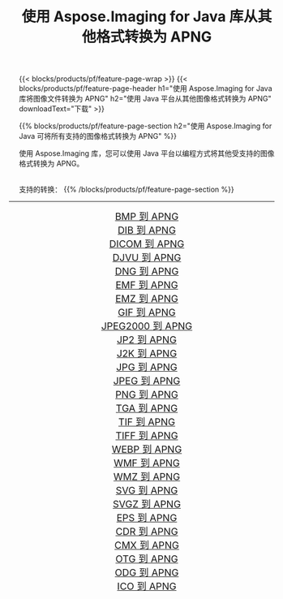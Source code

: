 ﻿---
title: 使用 Aspose.Imaging for Java 库从其他格式转换为 APNG 
weight: 3920
url: /zh-hans/java/conversion/to/apng 
lang: zh-hans
langdirlevel: 2
locales: zh-hans,ja,it,ru,de,es,fr,nl,id,lt,pl,pt,vi,tr,ko,zh-hant,ar,hi,th,sv,cs,uk,he
description: 使用 Aspose.Imaging，您可以使用 Java 从其他格式转换为 APNG
---

{{< blocks/products/pf/feature-page-wrap >}}
{{< blocks/products/pf/feature-page-header h1="使用 Aspose.Imaging for Java 库将图像文件转换为 APNG" h2="使用 Java 平台从其他图像格式转换为 APNG" downloadText="下载" >}}


{{% blocks/products/pf/feature-page-section  h2="使用 Aspose.Imaging for Java 可将所有支持的图像格式转换为 APNG" %}}
<p align=justify>使用 Aspose.Imaging 库，您可以使用 Java 平台以编程方式将其他受支持的图像格式转换为 APNG。</p>
<br/>
支持的转换：
{{% /blocks/products/pf/feature-page-section %}}
<div class="container-fluid productfamilypage bg-gray">
    <div class="convertypes bg-gray agp-content section">
        <div class="container">
		<hr style="margin-left:-20px;"/>
		<div class="row other-converters" style="gap: 10px;font-size: 19px;text-align:center;">
		    <div class='col-md-2 other-converter remove-lp remove-rp'><a href="/imaging/zh-hans/java/conversion/bmp-to-apng" style="padding:15px;">BMP 到 APNG</a></div>
<div class='col-md-2 other-converter remove-lp remove-rp'><a href="/imaging/zh-hans/java/conversion/dib-to-apng" style="padding:15px;">DIB 到 APNG</a></div>
<div class='col-md-2 other-converter remove-lp remove-rp'><a href="/imaging/zh-hans/java/conversion/dicom-to-apng" style="padding:15px;">DICOM 到 APNG</a></div>
<div class='col-md-2 other-converter remove-lp remove-rp'><a href="/imaging/zh-hans/java/conversion/djvu-to-apng" style="padding:15px;">DJVU 到 APNG</a></div>
<div class='col-md-2 other-converter remove-lp remove-rp'><a href="/imaging/zh-hans/java/conversion/dng-to-apng" style="padding:15px;">DNG 到 APNG</a></div>
<div class='col-md-2 other-converter remove-lp remove-rp'><a href="/imaging/zh-hans/java/conversion/emf-to-apng" style="padding:15px;">EMF 到 APNG</a></div>
<div class='col-md-2 other-converter remove-lp remove-rp'><a href="/imaging/zh-hans/java/conversion/emz-to-apng" style="padding:15px;">EMZ 到 APNG</a></div>
<div class='col-md-2 other-converter remove-lp remove-rp'><a href="/imaging/zh-hans/java/conversion/gif-to-apng" style="padding:15px;">GIF 到 APNG</a></div>
<div class='col-md-2 other-converter remove-lp remove-rp'><a href="/imaging/zh-hans/java/conversion/jpeg2000-to-apng" style="padding:15px;">JPEG2000 到 APNG</a></div>
<div class='col-md-2 other-converter remove-lp remove-rp'><a href="/imaging/zh-hans/java/conversion/jp2-to-apng" style="padding:15px;">JP2 到 APNG</a></div>
<div class='col-md-2 other-converter remove-lp remove-rp'><a href="/imaging/zh-hans/java/conversion/j2k-to-apng" style="padding:15px;">J2K 到 APNG</a></div>
<div class='col-md-2 other-converter remove-lp remove-rp'><a href="/imaging/zh-hans/java/conversion/jpg-to-apng" style="padding:15px;">JPG 到 APNG</a></div>
<div class='col-md-2 other-converter remove-lp remove-rp'><a href="/imaging/zh-hans/java/conversion/jpeg-to-apng" style="padding:15px;">JPEG 到 APNG</a></div>
<div class='col-md-2 other-converter remove-lp remove-rp'><a href="/imaging/zh-hans/java/conversion/png-to-apng" style="padding:15px;">PNG 到 APNG</a></div>
<div class='col-md-2 other-converter remove-lp remove-rp'><a href="/imaging/zh-hans/java/conversion/tga-to-apng" style="padding:15px;">TGA 到 APNG</a></div>
<div class='col-md-2 other-converter remove-lp remove-rp'><a href="/imaging/zh-hans/java/conversion/tif-to-apng" style="padding:15px;">TIF 到 APNG</a></div>
<div class='col-md-2 other-converter remove-lp remove-rp'><a href="/imaging/zh-hans/java/conversion/tiff-to-apng" style="padding:15px;">TIFF 到 APNG</a></div>
<div class='col-md-2 other-converter remove-lp remove-rp'><a href="/imaging/zh-hans/java/conversion/webp-to-apng" style="padding:15px;">WEBP 到 APNG</a></div>
<div class='col-md-2 other-converter remove-lp remove-rp'><a href="/imaging/zh-hans/java/conversion/wmf-to-apng" style="padding:15px;">WMF 到 APNG</a></div>
<div class='col-md-2 other-converter remove-lp remove-rp'><a href="/imaging/zh-hans/java/conversion/wmz-to-apng" style="padding:15px;">WMZ 到 APNG</a></div>
<div class='col-md-2 other-converter remove-lp remove-rp'><a href="/imaging/zh-hans/java/conversion/svg-to-apng" style="padding:15px;">SVG 到 APNG</a></div>
<div class='col-md-2 other-converter remove-lp remove-rp'><a href="/imaging/zh-hans/java/conversion/svgz-to-apng" style="padding:15px;">SVGZ 到 APNG</a></div>
<div class='col-md-2 other-converter remove-lp remove-rp'><a href="/imaging/zh-hans/java/conversion/eps-to-apng" style="padding:15px;">EPS 到 APNG</a></div>
<div class='col-md-2 other-converter remove-lp remove-rp'><a href="/imaging/zh-hans/java/conversion/cdr-to-apng" style="padding:15px;">CDR 到 APNG</a></div>
<div class='col-md-2 other-converter remove-lp remove-rp'><a href="/imaging/zh-hans/java/conversion/cmx-to-apng" style="padding:15px;">CMX 到 APNG</a></div>
<div class='col-md-2 other-converter remove-lp remove-rp'><a href="/imaging/zh-hans/java/conversion/otg-to-apng" style="padding:15px;">OTG 到 APNG</a></div>
<div class='col-md-2 other-converter remove-lp remove-rp'><a href="/imaging/zh-hans/java/conversion/odg-to-apng" style="padding:15px;">ODG 到 APNG</a></div>
<div class='col-md-2 other-converter remove-lp remove-rp'><a href="/imaging/zh-hans/java/conversion/ico-to-apng" style="padding:15px;">ICO 到 APNG</a></div>
                </div>
        </div>
    </div>
</div>
<br/>

